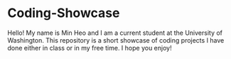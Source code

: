 # Coding-Showcase
Hello!
My name is Min Heo and I am a current student at the University of Washington.
This repository is a short showcase of coding projects I have done either in class or in my free time. 
I hope you enjoy!
